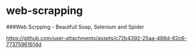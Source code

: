 # web-scrapping
###Web Scrpping - Beautfull Soap, Selenium and Spider

https://github.com/user-attachments/assets/c72b4392-25aa-488d-82c6-77375961614d
